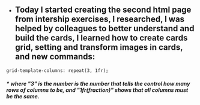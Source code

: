 - ## Today I started creating the second html page from intership exercises, I researched, I was helped by colleagues to better understand and build the cards, I learned how to create cards grid, setting and transform images in cards, and new commands:
````
grid-template-columns: repeat(3, 1fr);
`````
  ##### * where "3" is the number is the number that tells the control how many rows of columns to be, and "1fr(fraction)" shows that all columns must be the same.

